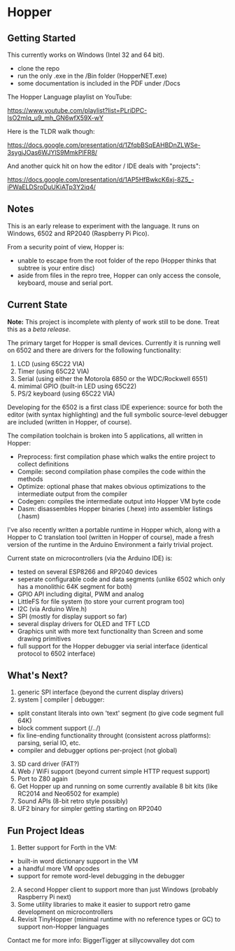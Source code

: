 # Hopper

## Getting Started

This currently works on Windows (Intel 32 and 64 bit).
- clone the repo
- run the only .exe in the /Bin folder (HopperNET.exe)
- some documentation is included in the PDF under /Docs

The Hopper Language playlist on YouTube:

https://www.youtube.com/playlist?list=PLriDPC-IsO2mIq_u9_mh_GN6wfX59X-wY

Here is the TLDR walk though:

https://docs.google.com/presentation/d/1ZfqbBSqEAHBDnZLWSe-3sygjJOas6WJYlS9MmkPlFR8/

And another quick hit on how the editor / IDE deals with "projects":

https://docs.google.com/presentation/d/1AP5HfBwkcK6xj-8Z5_-iPWaELDSroDuUKiATp3Y2iq4/

## Notes

This is an early release to experiment with the language. It runs on Windows, 6502 and RP2040 (Raspberry Pi Pico).

From a security point of view, Hopper is:
- unable to escape from the root folder of the repo (Hopper thinks that subtree is your entire disc)
- aside from files in the repro tree, Hopper can only access the console, keyboard, mouse and serial port.

## Current State

**Note:** This project is incomplete with plenty of work still to be done. Treat this as a *beta release*.

The primary target for Hopper is small devices. Currently it is running well on 6502 and there
are drivers for the following functionality:

1. LCD (using 65C22 VIA)
2. Timer (using 65C22 VIA)
3. Serial (using either the Motorola 6850 or the WDC/Rockwell 6551)
4. mimimal GPIO (built-in LED using 65C22)
5. PS/2 keyboard (using 65C22 VIA)

Developing for the 6502 is a first class IDE experience: source for both the editor (with syntax highlighting)
and the full symbolic source-level debugger are included (written in Hopper, of course).

The compilation toolchain is broken into 5 applications, all written in Hopper:
- Preprocess: first compilation phase which walks the entire project to collect definitions
- Compile:    second compilation phase compiles the code within the methods
- Optimize:   optional phase that makes obvious optimizations to the intermediate output from the compiler
- Codegen:    compiles the intermediate output into Hopper VM byte code
- Dasm:       disassembles Hopper binaries (.hexe) into assembler listings (.hasm)

I've also recently written a portable runtime in Hopper which, along with a Hopper to C translation tool (written in Hopper of course), made a fresh version of the runtime in the Arduino Environment a fairly trivial project.

Current state on microcontrollers (via the Arduino IDE) is:
- tested on several ESP8266 and RP2040 devices
- seperate configurable code and data segments (unlike 6502 which only has a monolithic 64K segment for both)
- GPIO API including digital, PWM and analog
- LittleFS for file system (to store your current program too)
- I2C (via Arduino Wire.h)
- SPI (mostly for display support so far)
- several display drivers for OLED and TFT LCD
- Graphics unit with more text functionality than Screen and some drawing primitives
- full support for the Hopper debugger via serial interface (identical protocol to 6502 interface)

## What's Next?

1. generic SPI interface (beyond the current display drivers)
2. system | compiler | debugger:
- split constant literals into own 'text' segment (to give code segment full 64K)
- block comment support (/*..*/)
- fix line-ending functionality throught (consistent across platforms): parsing, serial IO, etc.
- compiler and debugger options per-project (not global)
3. SD card driver (FAT?)
4. Web / WiFi support (beyond current simple HTTP request support)
5. Port to Z80 again
6. Get Hopper up and running on some currently available 8 bit kits (like RC2014 and Neo6502 for example)
7. Sound APIs (8-bit retro style possibly)
8. UF2 binary for simpler getting starting on RP2040

## Fun Project Ideas

1. Better support for Forth in the VM:
- built-in word dictionary support in the VM
- a handful more VM opcodes
- support for remote word-level debugging in the debugger
2. A second Hopper client to support more than just Windows (probably Raspberry Pi next)
3. Some utility libraries to make it easier to support retro game development on microcontrollers
4. Revisit TinyHopper (minimal runtime with no reference types or GC) to support non-Hopper languages

Contact me for more info: BiggerTigger at sillycowvalley dot com
